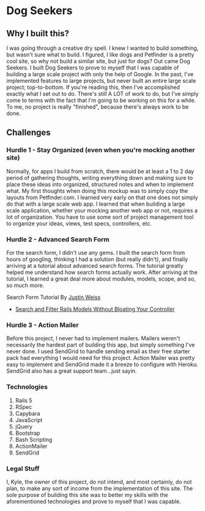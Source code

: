 # Dog Seekers

## Why I built this?

I was going through a creative dry spell. I knew I wanted to build something,
but wasn't sure what to build. I figured, I like dogs and Petfinder is a pretty 
cool site, so why not build a similar site, but just for dogs? Out came Dog Seekers.
I built Dog Seekers to prove to myself that I was capable of building a large
scale project with only the help of Google. In the past, I've implemented 
features to large projects, but never built an entire large scale project; top-to-bottom.
If you're reading this, then I've accomplished exactly what I set out to do.
There's still A LOT of work to do, but I've simply come to terms with the fact that I'm 
going to be working on this for a while. To me, no project is really "finished", because
there's always work to be done.

## Challenges

### Hurdle 1 - Stay Organized (even when you're mocking another site)

Normally, for apps I build from scratch, there would be at least a 1 to 2 day 
period of gathering thoughts, writing everything down and making sure to place 
these ideas into organized, structured notes and when to implement what. My 
first thoughts when doing this mockup was to simply copy the layouts from 
Petfinder.com. I learned very early on that one does not simply do that 
with a large scale web app. I learned that when building a large scale application, 
whether your mocking another web app or not, requires a lot of organization.
You have to use some sort of project management tool to organize 
your ideas, views, test specs, controllers, etc. 

### Hurdle 2 - Advanced Search Form

For the search form, I didn't use any gems. I built the search form from hours of
googling, thinking I had a solution (but really didn't), and finally arriving at
a tutorial about advanced search forms. The tutorial greatly helped me understand how search forms
actually work. After arriving at the tutorial, I learned a great deal more about
modules, models, scope, and so, so much more.

Search Form Tutorial By [Justin Weiss](http://www.justinweiss.com/)
- [Search and Filter Rails Models Without Bloating Your Controller](http://www.justinweiss.com/articles/search-and-filter-rails-models-without-bloating-your-controller/)

### Hurdle 3 - Action Mailer

Before this project, I never had to implement mailers. Mailers weren't
necessarily the hardest part of building this app, but simply something I've
never done. I used SendGrid to handle sending email as their free starter pack had
everything I would need for this project. Action Mailer was pretty easy to
implement and SendGrid made it a breeze to configure with Heroku. SendGrid also
has a great support team...just sayin.

### Technologies
 
  1. Rails 5
  2. RSpec
  3. Capybara
  5. JavaScript
  6. jQuery
  7. Bootstrap
  8. Bash Scripting
  9. ActionMailer
  10. SendGrid
  

### Legal Stuff
I, Kyle, the owner of this project, do not intend, and most certainly, do not
plan, to make any sort of income from the implementation of this site. The sole 
purpose of building this site was to better my skills with the aforementioned technologies
and prove to myself that I was capable.
